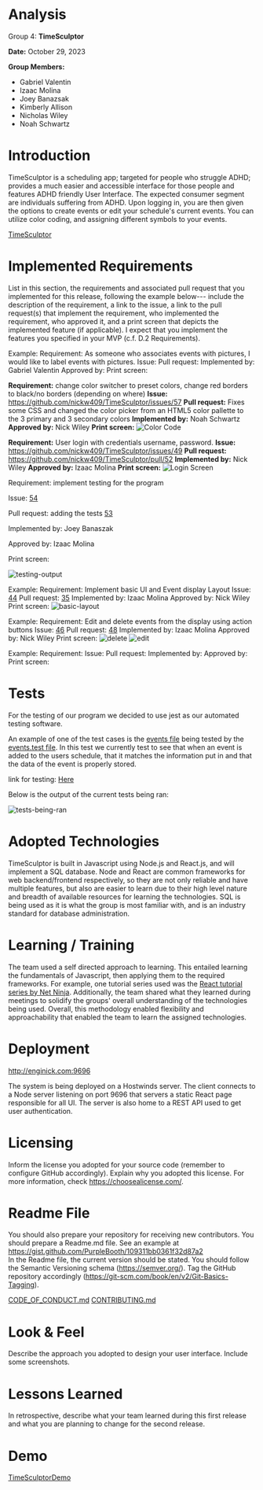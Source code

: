 # Analysis

Group 4: **TimeSculptor**

**Date:** October 29, 2023

**Group Members:**

- Gabriel Valentin
- Izaac Molina
- Joey Banazsak
- Kimberly Allison
- Nicholas Wiley
- Noah Schwartz

# Introduction
TimeSculptor is a scheduling app; targeted for people who struggle ADHD; provides a much easier and accessible interface for those people and features ADHD friendly User Interface. The expected consumer segment are individuals suffering from ADHD. Upon logging in, you are then given the options to create events or edit your schedule's current events. You can utilize color coding, and assigning different symbols to your events. 

[TimeSculptor](https://github.com/nickw409/TimeSculptor)

# Implemented Requirements

List in this section, the requirements and associated pull request that you implemented for this release, following the example below---
include the description of the requirement, a link to the issue, a link to the pull request(s) that implement the requirement, who implemented the requirement, 
who approved it, and a print screen that depicts the implemented feature (if applicable). I expect that you implement the features you specified in your MVP (c.f. D.2 Requirements).

Example:
Requirement: As someone who associates events with pictures, I would like to label events with pictures. 
Issue: <link to your GitHub issue>
Pull request: 
Implemented by: Gabriel Valentin
Approved by: 
Print screen: 

**Requirement:** change color switcher to preset colors, change red borders to black/no borders (depending on where) 
**Issue:** <https://github.com/nickw409/TimeSculptor/issues/57>
**Pull request:** Fixes some CSS and changed the color picker from an HTML5 color pallette to the 3 primary and 3 secondary colors 
**Implemented by:** Noah Schwartz
**Approved by:** Nick Wiley
**Print screen:**
![Color Code](../assets/colorcode.png)

**Requirement:** User login with credentials username, password.
**Issue:** <https://github.com/nickw409/TimeSculptor/issues/49>
**Pull request:** <https://github.com/nickw409/TimeSculptor/pull/52>
**Implemented by:** Nick Wiley
**Approved by:** Izaac Molina
**Print screen:** ![Login Screen](/assets/login_screen_pic.JPG)


Requirement: implement testing for the program

Issue: [54](https://github.com/nickw409/TimeSculptor/issues/54)

Pull request: adding the tests [53](https://github.com/nickw409/TimeSculptor/pull/53)

Implemented by: Joey Banaszak

Approved by: Izaac Molina

Print screen: 

![testing-output](../assets/tests_terminal_results.PNG)

Example:
Requirement: Implement basic UI and Event display Layout
Issue: [44](https://github.com/nickw409/TimeSculptor/issues/44)
Pull request: [35](https://github.com/nickw409/TimeSculptor/pull/36)
Implemented by: Izaac Molina
Approved by: Nick Wiley
Print screen: ![basic-layout](../assets/basic-layout.png)

Example:
Requirement: Edit and delete events from the display using action buttons
Issue: [46](https://github.com/nickw409/TimeSculptor/issues/46)
Pull request: [48](https://github.com/nickw409/TimeSculptor/pull/48)
Implemented by: Izaac Molina
Approved by: Nick Wiley
Print screen: 
![delete](../assets/delete.png)
![edit](../assets/edit.png)


Example:
Requirement:
Issue: <link to your GitHub issue>
Pull request: 
Implemented by: 
Approved by: 
Print screen: 

# Tests

For the testing of our program we decided to use jest as our automated testing software. 

An example of one of the test cases is the [events file](https://github.com/nickw409/TimeSculptor/blob/main/TimeSculptor/src/components/events.jsx) being tested by the [events.test file](https://github.com/nickw409/TimeSculptor/blob/main/TimeSculptor/src/components/__tests__/events.test.js). 
In this test we currently test to see that when an event is added to the users schedule, that it matches the information put in and that the data of the event is properly stored. 

link for testing: [Here](https://github.com/nickw409/TimeSculptor/tree/main/TimeSculptor/src/components/__tests__)

Below is the output of the current tests being ran:

![tests-being-ran](../assets/tests_terminal_results.PNG)

# Adopted Technologies

TimeSculptor is built in Javascript using Node.js and React.js, and will implement a SQL database. Node and React are common frameworks for web backend/frontend respectively, so they are not only reliable and have multiple features, but also are easier to learn due to their high level nature and breadth of available resources for learning the technologies. SQL is being used as it is what the group is most familiar with, and is an industry standard for database administration.

# Learning / Training

The team used a self directed approach to learning. This entailed learning the fundamentals of Javascript, then applying them to the required frameworks. For example, one tutorial series used was the [React tutorial series by Net Ninja](https://youtube.com/playlist?list=PL4cUxeGkcC9gZD-Tvwfod2gaISzfRiP9d&si=QC_JCSoPEDyJ02JL). Additionally, the team shared what they learned during meetings to solidify the groups' overall understanding of the technologies being used. Overall, this methodology enabled flexibility and approachability that enabled the team to learn the assigned technologies.

# Deployment

http://enginick.com:9696

The system is being deployed on a Hostwinds server. The client connects to a Node server listening on port 9696 that servers a static React page
responsible for all UI. The server is also home to a REST API used to get user authentication.

# Licensing

Inform the license you adopted for your source code (remember to configure GitHub accordingly). Explain why you adopted this license. For more information, check https://choosealicense.com/.

# Readme File

You should also prepare your repository for receiving new contributors. You should prepare a Readme.md file. See an example at https://gist.github.com/PurpleBooth/109311bb0361f32d87a2   
In the Readme file, the current version should be stated. You should follow the Semantic Versioning schema (https://semver.org/). Tag the GitHub repository accordingly (https://git-scm.com/book/en/v2/Git-Basics-Tagging). 

[CODE_OF_CONDUCT.md](https://github.com/nickw409/TimeSculptor/blob/main/CODE_OF_CONDUCT.md)
[CONTRIBUTING.md](https://github.com/nickw409/TimeSculptor/blob/main/CONTRIBUTING.md)

# Look & Feel

Describe the approach you adopted to design your user interface. Include some screenshots.

# Lessons Learned

In retrospective, describe what your team learned during this first release and what you are planning to change for the second release. 

# Demo

[TimeSculptorDemo](https://www.youtube.com/watch?v=-RkIyF8fUwQ)
